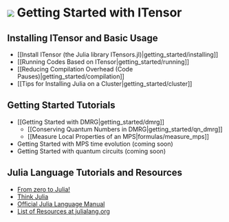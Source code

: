 # <img src="docs/VERSION/getting_started/icon.png" class="largeicon">  Getting Started with ITensor

## Installing ITensor and Basic Usage

* [[Install ITensor (the Julia library ITensors.jl)|getting_started/installing]]
* [[Running Codes Based on ITensor|getting_started/running]]
* [[Reducing Compilation Overhead (Code Pauses)|getting_started/compilation]]
* [[Tips for Installing Julia on a Cluster|getting_started/cluster]]

## Getting Started Tutorials

* [[Getting Started with DMRG|getting_started/dmrg]]
  - [[Conserving Quantum Numbers in DMRG|getting_started/qn_dmrg]]
  - [[Measure Local Properties of an MPS|formulas/measure_mps]]
* Getting Started with MPS time evolution (coming soon)
* Getting Started with quantum circuits (coming soon)


## Julia Language Tutorials and Resources

* [From zero to Julia!](https://techytok.com/from-zero-to-julia/) <i style="color:#336699;" class="fa fa-external-link" aria-hidden="true"></i>
* [Think Julia](https://benlauwens.github.io/ThinkJulia.jl/latest/book.html#_preface) <i style="color:#336699;" class="fa fa-external-link" aria-hidden="true"></i>
* [Official Julia Language Manual](https://docs.julialang.org/en) <i style="color:#336699;" class="fa fa-external-link" aria-hidden="true"></i>
* [List of Resources at julialang.org](https://julialang.org/learning/) <i style="color:#336699;" class="fa fa-external-link" aria-hidden="true"></i>


